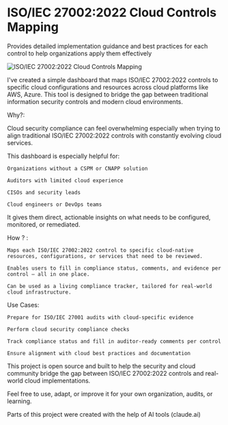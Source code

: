 # ISO/IEC 27002:2022 Cloud Controls Mapping

Provides detailed implementation guidance and best practices for each control to help organizations apply them effectively

![ISO/IEC 27002:2022 Cloud Controls Mapping](https://github.com/azzedine062/ISO-CloudControlMap/blob/76243a4217cf29c2e33b2c189bcec512e8592d25/ISO%20Cloud%20Controls%20Mapping%201.png)

I've created a simple dashboard that maps ISO/IEC 27002:2022 controls to specific cloud configurations and resources across cloud platforms like AWS, Azure. This tool is designed to bridge the gap between traditional information security controls and modern cloud environments.

Why?:

Cloud security compliance can feel overwhelming especially when trying to align traditional ISO/IEC 27002:2022 controls with constantly evolving cloud services.

This dashboard is especially helpful for:

    Organizations without a CSPM or CNAPP solution

    Auditors with limited cloud experience

    CISOs and security leads

    Cloud engineers or DevOps teams 

It gives them direct, actionable insights on what needs to be configured, monitored, or remediated.

 How ? :

    Maps each ISO/IEC 27002:2022 control to specific cloud-native resources, configurations, or services that need to be reviewed.

    Enables users to fill in compliance status, comments, and evidence per control — all in one place.

    Can be used as a living compliance tracker, tailored for real-world cloud infrastructure.

Use Cases:

    Prepare for ISO/IEC 27001 audits with cloud-specific evidence

    Perform cloud security compliance checks

    Track compliance status and fill in auditor-ready comments per control

    Ensure alignment with cloud best practices and documentation


This project is open source and built to help the security and cloud community bridge the gap between ISO/IEC 27002:2022 controls and real-world cloud implementations.

Feel free to use, adapt, or improve it for your own organization, audits, or learning.

Parts of this project were created with the help of AI tools (claude.ai)
